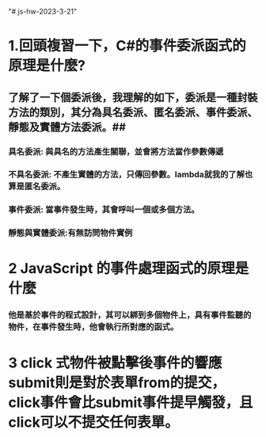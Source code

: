 "# js-hw-2023-3-21" 
# 1.回頭複習一下，C#的事件委派函式的原理是什麼? #
## 了解了一下個委派後，我理解的如下，委派是一種封裝方法的類別，其分為具名委派、匿名委派、事件委派、靜態及實體方法委派。##
### 具名委派: 與具名的方法產生關聯，並會將方法當作參數傳遞
### 不具名委派: 不產生實體的方法，只傳回參數。lambda就我的了解也算是匿名委派。
### 事件委派: 當事件發生時，其會呼叫一個或多個方法。
### 靜態與實體委派:有無訪問物件實例

# 2 JavaScript 的事件處理函式的原理是什麼
### 他是基於事件的程式設計，其可以綁到多個物件上，具有事件監聽的物件，在事件發生時，他會執行所對應的函式。

# 3 click 式物件被點擊後事件的響應 submit則是對於表單from的提交， click事件會比submit事件提早觸發，且click可以不提交任何表單。
